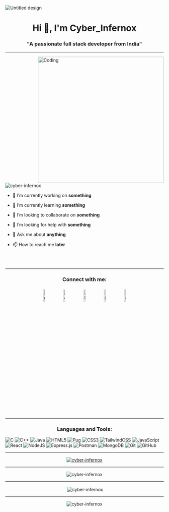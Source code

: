 ![Untitled design](https://user-images.githubusercontent.com/97396217/209659759-55872455-4526-4a6a-885e-f12bd2795452.gif)

<h1 align="center">Hi 👋, I'm Cyber_Infernox</h1>
<h3 align="center">"A passionate full stack developer from India"</h3>

<hr>

<img align="right" alt="Coding" width="400" src="https://camo.githubusercontent.com/5ddf73ad3a205111cf8c686f687fc216c2946a75005718c8da5b837ad9de78c9/68747470733a2f2f7468756d62732e6766796361742e636f6d2f4576696c4e657874446576696c666973682d736d616c6c2e676966">

<p align="left"> <img src="https://komarev.com/ghpvc/?username=cyber-infernox&label=Profile%20views&color=0e75b6&style=flat" alt="cyber-infernox" /> </p>

- 🔭 I’m currently working on **something**

- 🌱 I’m currently learning **something**

- 👯 I’m looking to collaborate on **something**

- 🤝 I’m looking for help with **something**

- 💬 Ask me about **anything**

- 📫 How to reach me **later**

<br>
<br>
<hr>

<h3 align="center">Connect with me:</h3>

<p align="center">
	<a href="mailto:sayonkar@gmail.com"><img alt="github" width="10%" style="padding:5px" src="https://img.icons8.com/clouds/100/000000/gmail.png"/></a>
	<a href="https://github.com/Cyber-Infernox/"><img alt="github" width="10%" style="padding:5px" src="https://img.icons8.com/clouds/100/000000/github.png"/></a>
	<a href="www.linkedin.com/in/sayon-kar-9119bb229/"><img alt="linkedin" width="10%" style="padding:5px" src="https://img.icons8.com/clouds/100/000000/linkedin.png"/></a>
	<a href="https://www.instagram.com/slander_playz/"><img alt="instagram" width="10%" style="padding:5px" src="https://img.icons8.com/clouds/100/000000/instagram.png"/></a>
	<a href="https://discordapp.com/users/931734225730826300/"><img alt="discord" width="10%" style="padding:5px" src="https://img.icons8.com/clouds/100/000000/discord.png"/></a>
</p>

<hr>

<h3 align="center">Languages and Tools:</h3>

<p align="center">

![C](https://img.shields.io/badge/c-%2300599C.svg?style=for-the-badge&logo=c&logoColor=white)
![C++](https://img.shields.io/badge/c++-%2300599C.svg?style=for-the-badge&logo=c%2B%2B&logoColor=white)
![Java](https://img.shields.io/badge/java-%23ED8B00.svg?style=for-the-badge&logo=java&logoColor=white)
![HTML5](https://img.shields.io/badge/html5-%23E34F26.svg?style=for-the-badge&logo=html5&logoColor=white)
![Pug](https://img.shields.io/badge/Pug-FFF?style=for-the-badge&logo=pug&logoColor=A86454)
![CSS3](https://img.shields.io/badge/CSS3-1572B6.svg?style=for-the-badge&logo=CSS3&logoColor=white)
![TailwindCSS](https://img.shields.io/badge/tailwindcss-%2338B2AC.svg?style=for-the-badge&logo=tailwind-css&logoColor=white)
![JavaScript](https://img.shields.io/badge/javascript-%23323330.svg?style=for-the-badge&logo=javascript&logoColor=%23F7DF1E)
![React](https://img.shields.io/badge/react-%2320232a.svg?style=for-the-badge&logo=react&logoColor=%2361DAFB)
![NodeJS](https://img.shields.io/badge/node.js-6DA55F?style=for-the-badge&logo=node.js&logoColor=white)
![Express.js](https://img.shields.io/badge/express.js-%23404d59.svg?style=for-the-badge&logo=express&logoColor=%2361DAFB)
![Postman](https://img.shields.io/badge/Postman-FF6C37.svg?style=for-the-badge&logo=Postman&logoColor=white)
![MongoDB](https://img.shields.io/badge/MongoDB-%234ea94b.svg?style=for-the-badge&logo=mongodb&logoColor=white)
![Git](https://img.shields.io/badge/git-%23F05033.svg?style=for-the-badge&logo=git&logoColor=white)
![GitHub](https://img.shields.io/badge/github-%23121011.svg?style=for-the-badge&logo=github&logoColor=white)
  
</p>

<hr>

<p align="center"> <a href="https://github.com/ryo-ma/github-profile-trophy"><img src="https://github-profile-trophy.vercel.app/?username=cyber-infernox" alt="cyber-infernox" /></a> </p>

<hr>

<p align="center"><img align="center" src="https://github-readme-stats.vercel.app/api/top-langs?username=cyber-infernox&show_icons=true&locale=en&layout=compact" alt="cyber-infernox" /></p>

<hr>

<p align="center">&nbsp;<img align="center" src="https://github-readme-stats.vercel.app/api?username=Cyber-Infernox&show_icons=true&locale=en" alt="cyber-infernox" /></p>

<hr>

<p align="center"><img align="center" src="https://github-readme-streak-stats.herokuapp.com/?user=cyber-infernox&" alt="cyber-infernox" /></p>
